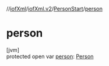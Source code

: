 //[iofXml](../../../index.md)/[iofXml.v2](../index.md)/[PersonStart](index.md)/[person](person.md)

# person

[jvm]\
protected open var [person](person.md): [Person](../-person/index.md)
